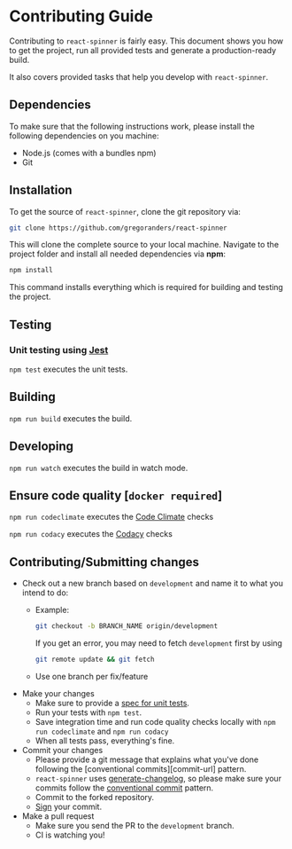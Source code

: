 # Contributing Guide

Contributing to `react-spinner` is fairly easy. This document shows you how to
get the project, run all provided tests and generate a production-ready build.

It also covers provided tasks that help you develop with `react-spinner`.

## Dependencies

To make sure that the following instructions work, please install the following dependencies
on you machine:

- Node.js (comes with a bundles npm)
- Git

## Installation

To get the source of `react-spinner`, clone the git repository via:

```sh
git clone https://github.com/gregoranders/react-spinner
```

This will clone the complete source to your local machine.
Navigate to the project folder and install all needed dependencies via **npm**:

```sh
npm install
```

This command installs everything which is required for building and testing the project.

## Testing

### Unit testing using [Jest][jest-url]

`npm test` executes the unit tests.

## Building

`npm run build` executes the build.

## Developing

`npm run watch` executes the build in watch mode.

## Ensure code quality [`docker required`]

`npm run codeclimate` executes the [Code Climate](docs/codeclimate.md) checks

`npm run codacy` executes the [Codacy](docs/codacy.md) checks

## Contributing/Submitting changes

- Check out a new branch based on <code>development</code> and name it to what you intend to do:
  - Example:

    ```sh
    git checkout -b BRANCH_NAME origin/development
    ```

    If you get an error, you may need to fetch <code>development</code> first by using

    ```sh
    git remote update && git fetch
    ```

  - Use one branch per fix/feature
- Make your changes
  - Make sure to provide a [spec for unit tests][jest-url].
  - Run your tests with `npm test`.
  - Save integration time and run code quality checks locally with `npm run codeclimate` and `npm run codacy`
  - When all tests pass, everything's fine.
- Commit your changes
  - Please provide a git message that explains what you've done following the [conventional commits][commit-url] pattern.
  <!-- markdownlint-disable MD013 -->
  - `react-spinner` uses [generate-changelog](https://www.npmjs.com/package/generate-changelog), so please make sure your commits follow the [conventional commit][conventional-commit-url] pattern.
  <!-- markdownlint-enable MD013 -->
  - Commit to the forked repository.
  - [Sign][sign-url] your commit.
- Make a pull request
  - Make sure you send the PR to the <code>development</code> branch.
  - CI is watching you!

[jest-url]: https://jestjs.io/
[conventional-commit-url]: https://www.conventionalcommits.org
[sign-url]: https://docs.github.com/en/authentication/managing-commit-signature-verification/signing-commits
